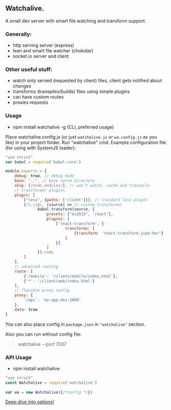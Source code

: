 ## Watchalive.

A small dev server with smart file watching and transform support.

### Generally:
- http serving server (express)
- lean and smart file watcher (chokidar)
- socket.io server and client

### Other useful stuff:
- watch only served (requested by client) files, client gets notified about changes
- transforms (transpiles/builds) files using simple plugins
- can have custom routes
- proxies requests

### Usage

- npm install watchalive -g (CLI, preferred usage)

Place watchalive.config.js (or just `watchalive.js` or `wa.config.js` as you like) in your project folder. 
Run "watchalive" cmd.
Example configuration file (for using with SystemJS loader):

```javascript
"use strict"
var babel = require('babel-core')

module.exports = {
    debug: true, // debug mode
    base: "..", // base serve directory
    skip: [/node_modules/], // won't watch, cache and transpile
    // transformer plugins 
    plugin: [
        ["less", {paths: ['client']}], // standard less plugin
        [/\.js$/, (source) => // custom transformer
              babel.transform(source, {
                  presets: ["es2015", 'react'],
                  plugins: [
                      ['react-transform', {
                          transforms: [
                              {transform: 'react-transform-jspm-hmr'}
                          ]
                      }]
                  ]
              }).code 
        ]
    ],
    // advanced routing
    route: [
        {'/mobile': '/client/mobile/index.html'},
        {'*': '/client/web/index.html'}
    ],
    // flexible proxy config
    proxy: {
        '/api': 'my-app.dev:2000'
    },
    data: true
}
```
 
 You can also place config in `package.json` in `"watchalive"` section.
 
 Also you can run without config file:
 > watchalive --port 7007

### API Usage

- npm install watchalive

```javascript
"use strict"
const Watchalive = require('watchalive')
 
var wa = new Watchalive({/*config */})

```

[Deep dive into options!](lib/config.js#L51) 